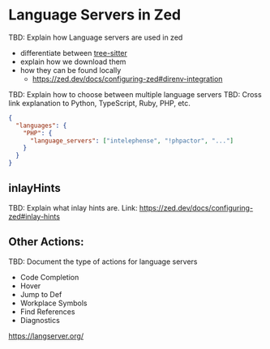 # Language Servers in Zed

TBD: Explain how Language servers are used in zed

- differentiate between [tree-sitter](./tree-sitter.md)
- explain how we download them
- how they can be found locally
  - https://zed.dev/docs/configuring-zed#direnv-integration

TBD: Explain how to choose between multiple language servers
TBD: Cross link explanation to Python, TypeScript, Ruby, PHP, etc.

```json
{
  "languages": {
    "PHP": {
      "language_servers": ["intelephense", "!phpactor", "..."]
    }
  }
}
```

## inlayHints

TBD: Explain what inlay hints are.
Link: https://zed.dev/docs/configuring-zed#inlay-hints

## Other Actions:

TBD: Document the type of actions for language servers

- Code Completion
- Hover
- Jump to Def
- Workplace Symbols
- Find References
- Diagnostics

https://langserver.org/
